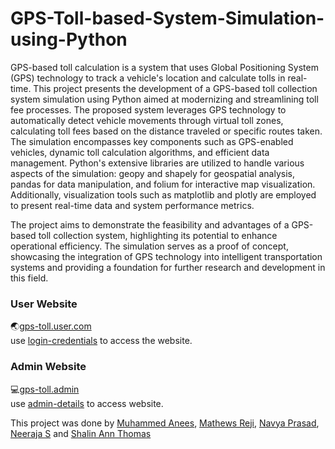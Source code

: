 # GPS-Toll-based-System-Simulation-using-Python
GPS-based toll calculation is a system that uses Global Positioning System (GPS) technology to track a vehicle's location and calculate tolls in real-time. This project presents the development of a GPS-based toll collection system simulation using Python aimed at modernizing and streamlining toll fee processes. The proposed system leverages GPS technology to automatically detect vehicle movements through virtual toll zones, calculating toll fees based on the distance traveled or specific routes taken. The simulation encompasses key components such as GPS-enabled vehicles, dynamic toll calculation algorithms, and efficient data management. Python's extensive libraries are utilized to handle various aspects of the simulation: geopy and shapely for geospatial analysis, pandas for data manipulation, and folium for interactive map visualization. Additionally, visualization tools such as matplotlib and plotly are employed to present real-time data and system performance metrics. 
   
The project aims to demonstrate the feasibility and advantages of a GPS-based toll collection system, highlighting its potential to enhance operational efficiency. The simulation serves as a proof of concept, showcasing the integration of GPS technology into intelligent transportation systems and providing a foundation for further research and development in this field.  


### User Website  
&#x1F30F;[gps-toll.user.com](https://gps-toll.cubeshosting.com/#)  
use [login-credentials](https://github.com/Team-CodeClan/GPS-Toll-based-System-simulation/blob/b09ed4a3822a7a4e263cebd9b1e929c7d12f1398/Website/User/login.csv) to access the website.  


### Admin Website
&#x1F4BB;[gps-toll.admin](https://gps-toll.cubeshosting.com/admin/#)  
use [admin-details](https://github.com/Team-CodeClan/GPS-Toll-based-System-simulation/blob/bb6d83eb3f97effdeabd1ea3ffafc8df4f1cedeb/Website/Admin/README.md) to access website.



This project was done by [Muhammed Anees](https://github.com/MuhammedAnees-loony), [Mathews Reji](https://github.com/Mathews-Reji),  [Navya Prasad](https://github.com/navya484), [Neeraja S](https://github.com/neeraja-11) and [Shalin Ann Thomas](https://github.com/Shalin-01)
